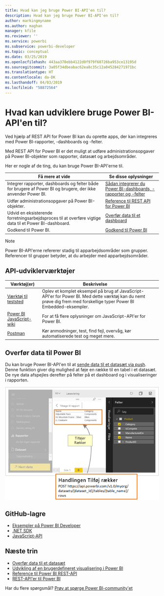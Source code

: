 ```yaml
---
title: Hvad kan jeg bruge Power BI-API'en til?
description: Hvad kan jeg bruge Power BI-API'en til?
author: markingmyname
ms.author: maghan
manager: kfile
ms.reviewer: ''
ms.service: powerbi
ms.subservice: powerbi-developer
ms.topic: conceptual
ms.date: 03/25/2019
ms.openlocfilehash: 443aa370ebb4122d0f979f60726ba953ce13195d
ms.sourcegitcommit: 3a05f34dbeabac62ea8c35c12a045284271971bc
ms.translationtype: HT
ms.contentlocale: da-DK
ms.lasthandoff: 04/03/2019
ms.locfileid: "58872564"
---
```

# <a name="what-can-developers-do-with-the-power-bi-api"></a>Hvad kan udviklere bruge Power BI-API'en til?

Ved hjælp af REST API for Power BI kan du oprette apps, der kan integreres med Power BI-rapporter, -dashboards og -felter.

Med REST API for Power BI er det muligt at udføre administrationsopgaver på Power BI-objekter som rapporter, datasæt og arbejdsområder.

Her er nogle af de ting, du kan bruge Power BI-API'erne til.

| **Få mere at vide** | **Se disse oplysninger** |
|----------------------------------------------------------------------------------|------------------------------------------------------------------------------------|
| Integrer rapporter, dashboards og felter både for brugere af Power BI og brugere, der ikke anvender Power BI. | [Sådan integrerer du Power BI-dashboards, -rapporter og -felter ](embedding-content.md) |
| Udfør administrationsopgaver på Power BI-objekter. | [Reference til REST API for Power BI](https://docs.microsoft.com/rest/api/power-bi/) |
| Udvid en eksisterende forretningsarbejdsproces til at overføre vigtige data til et Power BI-dashboard. | [Overfør data til et dashboard ](walkthrough-push-data.md) |
| Godkend til Power BI. | [Godkend til Power BI ](get-azuread-access-token.md) |

> [!NOTE]
> Power BI-API'erne refererer stadig til apparbejdsområder som grupper. Referencer til grupper betyder, at du arbejder med apparbejdsområder.

## <a name="api-developer-tools"></a>API-udviklerværktøjer

| Værktøj(er) | Beskrivelse |  |  |
|-------------------------|---------------------------------------------------------------------------------------------------------------------------------------------------|---|---|
| [Værktøj til teststed](https://microsoft.github.io/PowerBI-JavaScript/demo) | Oplev et komplet eksempel på brug af JavaScript-API'er for Power BI. Med dette værktøj kan du nemt prøve dig frem med forskellige typer Power BI Embedded-eksempler. |  |  |
| [Power BI JavaScript-wiki](https://github.com/Microsoft/powerbi-javascript/wiki) | For at få flere oplysninger om JavaScript-API'er for Power BI. |  |  |
| [Postman](https://www.getpostman.com/) | Kør anmodninger, test, find fejl, overvåg, kør automatiserede test og meget mere. |

## <a name="push-data-into-power-bi"></a>Overfør data til Power BI

Du kan bruge Power BI-API'en til at [sende data til et datasæt via push](walkthrough-push-data.md). Denne funktion giver dig mulighed at føje en række til en tabel i et datasæt. De nye data afspejles derefter på felter på et dashboard og i visualiseringer i rapporten.

![Eksempel på pushdata](media/what-can-you-do/powerbi-push-data.png)

## <a name="github-repositories"></a>GitHub-lagre

* [Eksempler på Power BI Developer](https://github.com/Microsoft/PowerBI-Developer-Samples)
* [.NET SDK](https://github.com/Microsoft/PowerBI-CSharp)
* [JavaScript-API](https://github.com/Microsoft/PowerBI-JavaScript)

## <a name="next-steps"></a>Næste trin

* [Overfør data til et datasæt](walkthrough-push-data.md)
* [Udvikling af en brugerdefineret visualisering i Power BI](custom-visual-develop-tutorial.md)
* [Reference til Power BI REST-API](rest-api-reference.md)
* [REST-API'er til Power BI](https://docs.microsoft.com/rest/api/power-bi/)

Har du flere spørgsmål? [Prøv at spørge Power BI-community'et](http://community.powerbi.com/)
